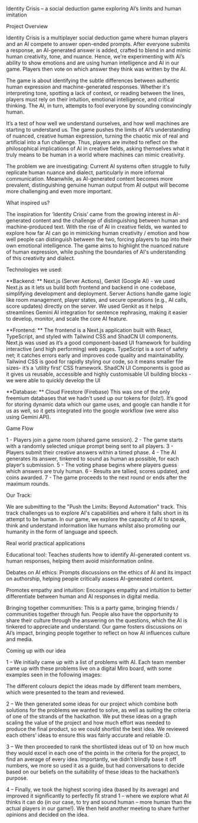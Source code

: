 Identity Crisis – a social deduction game exploring AI’s limits and human imitation 

Project Overview 

Identity Crisis is a multiplayer social deduction game where human players and an AI compete to answer open-ended prompts. After everyone submits a response, an AI-generated answer is added, crafted to blend in and mimic human creativity, tone, and nuance. Hence, we’re experimenting with AI’s ability to show emotions and are using human intelligence and AI in our game. Players then vote on which answer they think was written by the AI. 

The game is about identifying the subtle differences between authentic human expression and machine-generated responses. Whether it's interpreting tone, spotting a lack of context, or reading between the lines, players must rely on their intuition, emotional intelligence, and critical thinking. The AI, in turn, attempts to fool everyone by sounding convincingly human. 

It’s a test of how well we understand ourselves, and how well machines are starting to understand us. The game pushes the limits of AI’s understanding of nuanced, creative human expression, turning the chaotic mix of real and artificial into a fun challenge. Thus, players are invited to reflect on the philosophical implications of AI in creative fields, asking themselves what it truly means to be human in a world where machines can mimic creativity. 

The problem we are investigating: 
Current AI systems often struggle to fully replicate human nuance and dialect, particularly in more informal communication. Meanwhile, as AI-generated content becomes more prevalent, distinguishing genuine human output from AI output will become more challenging and even more important. 

What inspired us? 

The inspiration for ‘Identity Crisis’ came from the growing interest in AI-generated content and the challenge of distinguishing between human and machine-produced text. With the rise of AI in creative fields, we wanted to explore how far AI can go in mimicking human creativity / emotion and how well people can distinguish between the two, forcing players to tap into their own emotional intelligence. The game aims to highlight the nuanced nature of human expression, while pushing the boundaries of AI's understanding of this creativity and dialect. 

Technologies we used: 

**Backend: ** Next.js (Server Actions), Genkit (Google AI) - we used Next.js as it lets us build both frontend and backend in one codebase, simplifying development and deployment. Server Actions handle game logic like room management, player states, and secure operations (e.g., AI calls, score updates) directly on the server. We used Genkit as it helps streamlines Gemini AI integration for sentence rephrasing, making it easier to develop, monitor, and scale the core AI feature. 

**Frontend: ** The frontend is a Next.js application built with React, TypeScript, and styled with Tailwind CSS and ShadCN UI components. Next.js was used as it’s a good component-based UI framework for building interactive (and high performing) web pages. TypeScript is a sort of safety net; it catches errors early and improves code quality and maintainability. Tailwind CSS is good for rapidly styling our code, so it means smaller file sizes- it’s a ‘utility first’ CSS framework. ShadCN UI Components is good as it gives us reusable, accessible and highly customisable UI building blocks - we were able to quickly develop the UI 

**Database: ** Cloud Firestore (Firebase) This was one of the only freemium databases that we hadn't used up our tokens for (lolz!). It’s good for storing dynamic data which our game uses, and google can handle it for us as well, so it gets integrated into the google workflow (we were also using Gemini API). 

Game Flow 

1 - Players join a game room (shared game session). 
2 - The game starts with a randomly selected unique prompt being sent to all players. 
3 - Players submit their creative answers within a timed phase. 
4 - The AI generates its answer, tinkered to sound as human as possible, for each player’s submission. 
5 - The voting phase begins where players guess which answers are truly human. 
6 - Results are tallied, scores updated, and coins awarded. 
7 - The game proceeds to the next round or ends after the maximum rounds. 

Our Track: 

We are submitting to the "Push the Limits: Beyond Automation" track. This track challenges us to explore AI's capabilities and where it falls short in its attempt to be human. In our game, we explore the capacity of AI to speak, think and understand information like humans whilst also promoting our humanity in the form of language and speech.  

Real world practical applications 

Educational tool: Teaches students how to identify AI-generated content vs. human responses, helping them avoid misinformation online. 

Debates on AI ethics: Prompts discussions on the ethics of AI and its impact on authorship, helping people critically assess AI-generated content. 

Promotes empathy and intuition: Encourages empathy and intuition to better differentiate between human and AI responses in digital media. 

Bringing together communities: This is a party game, bringing friends / communities together through fun. People also have the opportunity to share their culture through the answering on the questions, which the AI is tinkered to appreciate and understand. Our game fosters discussions on AI’s impact, bringing people together to reflect on how AI influences culture and media.  

Coming up with our idea 

1 – We initially came up with a list of problems with AI. Each team member came up with these problems live on a digital Miro board, with some examples seen in the following images: 

The different colours depict the ideas made by different team members, which were presented to the team and reviewed.  
 

2 – We then generated some ideas for our project which combine both solutions for the problems we wanted to solve, as well as suiting the criteria of one of the strands of the hackathon. We put these ideas on a graph scaling the value of the project and how much effort was needed to produce the final product, so we could shortlist the best idea. We reviewed each others’ ideas to ensure this was fairly accurate and reliable :D. 

3 – We then proceeded to rank the shortlisted ideas out of 10 on how much they would excel in each one of the points in the criteria for the project, to find an average of every idea. Importantly, we didn’t blindly base it off numbers, we more so used it as a guide, but had conversations to decide based on our beliefs on the suitability of these ideas to the hackathon’s purpose.  

4 – Finally, we took the highest scoring idea (based by its average) and improved it significantly to perfectly fit strand 1 – where we explore what AI thinks it can do (in our case, to try and sound human – more human than the actual players in our game!). We then held another meeting to share further opinions and decided on the idea.  
